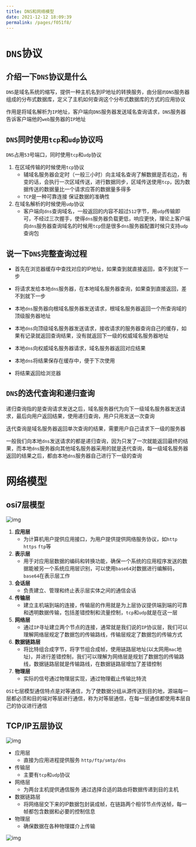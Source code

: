 ```yaml
---
title: DNS和网络模型
date: 2021-12-12 18:09:39
permalink: /pages/f051f8/
---
```


# `DNS`协议

## 介绍一下`DNS`协议是什么

`DNS`是域名系统的缩写，提供一种主机名到IP地址的转换服务，由分层`的DNS`服务器组成的分布式数据库，定义了主机如何查询这个分布式数据库的方式的应用协议

作用是将域名解析为`IP`地址，客户端向`DNS`服务器发送域名查询请求，`DNS`服务器告诉客户端他的`web`服务器的`IP`地址



## `DNS`同时使用`tcp`和`udp`协议吗

`DNS`占用`53`号端口，同时使用`tcp`和`udp`协议

1. 在区域传输的时候使用`tcp`协议
   - 辅域名服务器会定时（一般三小时）向主域名查询了解数据是否右边，有变的话，会执行一次区域传送，进行数据同步，区域传送使用`tcp`，因为数据传送的数据量比一个请求应答的数据量多得多
   - `TCP`是一种可靠连接 保证数据的准确性
1. 在域名解析的时候使用`udp`协议
   - 客户端向`dns`查询域名，一般返回的内容不超过`512`字节，用`udp`传输即可，不经过三次握手，使得`dns`服务器负载更低，响应更快，理论上客户端向`dns`服务器查询域名的时候用`tcp`但是很多`dns`服务器配置时候只支持`udp`查询包

## 说一下`DNS`完整查询过程

- 首先在浏览器缓存中查找对应的IP地址，如果查到就直接返回，查不到就下一步
- 将请求发给本地`dns`服务器，在本地域名服务器查询，如果查到直接返回，差不到就下一步

- 本地`dns`服务器向根域名服务器发送请求，根域名服务器返回一个所查询域的顶级服务器地址
- 本地`dns`向顶级域名服务器发送请求，接收请求的服务器查询自己的缓存，如果有记录就返回查询结果，没有就返回下一级的权威域名服务器地址

- 本地`dns`向权威域名服务器请求，域名服务器返回对应结果
- 本地`dns`将结果保存在缓存中，便于下次使用

- 将结果返回给浏览器

## `DNS`的迭代查询和递归查询

递归查询指的是查询请求发送之后，域名服务器代为向下一级域名服务器发送请求，最后向用户返回结果，使用递归查询，用户只用发送一次查询

迭代查询是域名服务器返回单次查询的结果，需要用户自己请求下一级的服务器



一般我们向本地`dns`发送请求的都是递归查询，因为只发了一次就能返回最终的结果，而本地`dns`服务器向其他域名服务器采用的就是迭代查询，每一级域名服务器返回的结果之后，都由本地`dns`服务器自己进行下一级的查询



# 网络模型

## osi7层模型

![img](https://cdn.jsdelivr.net/gh/duochizhacai/generatePic/img/202112122148011.webp)

1. **应用层**
   - 为计算机用户提供应用接口，为用户提供提供网络服务协议，如`http` `https` `ftp`等
1. **表示层**
   - 用于对应用层数据的编码和转换功能，确保一个系统的应用程序发送的数据能被另一个系统应用层识别，可以使用`base64`对数据进行编解码，`base64`在表示层工作
1. **会话层**
   - 负责建立、管理和终止表示层实体之间的通信会话
1. **传输层**
   - 建立主机端到端的连接，传输层的作用就是为上层协议提供端到端的可靠和透明数据传输，包括差错控制和流量控制，`tcp`和`udp`就是在这一层
1. **网络层**
   - 通过`IP`寻址建立两个节点的连接，通常就是我们说的`IP`协议层，我们可以理解网络层规定了数据包的传输路线，传输层规定了数据包的传输方式
1. **数据链路层**
   - 将比特组合成字节，将字节组合成帧，使用链路层地址(以太网用`mac`地址)，并进行差错控制，我们可以理解为网络层是规划了数据包的传输路线，数据链路层就是传输路线，在数据链路层增加了差错控制
1. **物理层**
   - 实际的信号通过物理层实现，通过物理截止传输比特流



`OSI`七层模型通信特点是对等通信，为了使数据分组从源传送到目的地，源端每一层都必须和目的端对等层进行通信，称为对等层通信，在每一层通信都使用本层自己的协议进行通信



## TCP/IP五层协议

![img](https://cdn.jsdelivr.net/gh/duochizhacai/generatePic/img/202112122148362.webp)

- 应用层
  - 直接为应用进程提供服务 `http/ftp/smtp/dns`
- 传输层
  - 主要有`tcp`和`udp`协议
- 网络层
  - 为两台主机提供通信服务 通过选择合适的路由将数据传递到目的主机
- 数据链路层
  - 将网络层交下来的IP数据包封装成帧，在链路两个相邻节点传送帧，每一帧都包含数据和必要的控制信息
- 物理层
  - 确保数据在各种物理媒介上传输

![img](https://cdn.jsdelivr.net/gh/duochizhacai/generatePic/img/202112122149313.webp)

